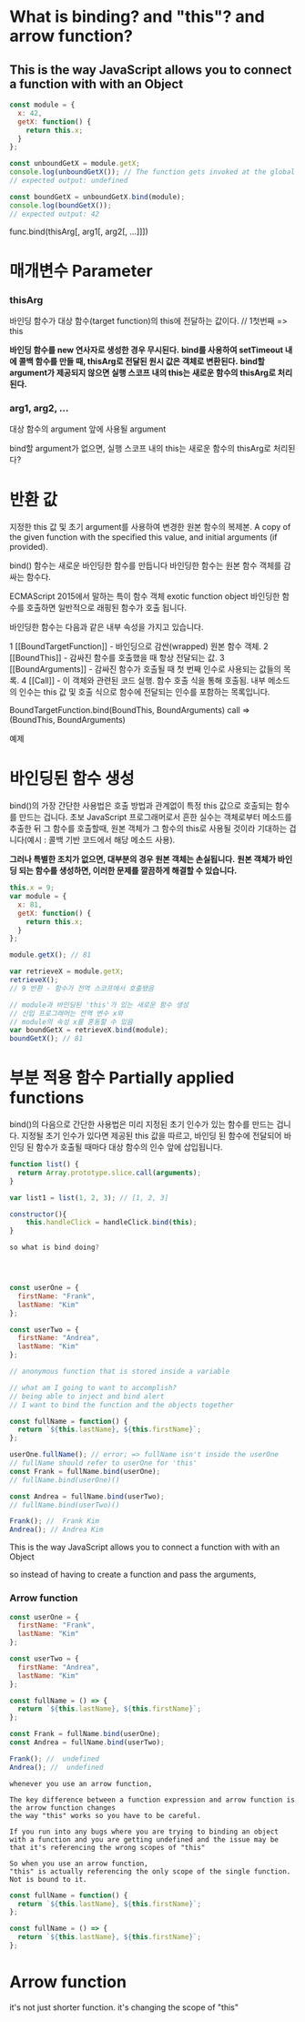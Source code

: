 # What is binding? and "this"? and arrow function?

## This is the way JavaScript allows you to connect a function with with an Object

```js
const module = {
  x: 42,
  getX: function() {
    return this.x;
  }
};

const unboundGetX = module.getX;
console.log(unboundGetX()); // The function gets invoked at the global scope
// expected output: undefined

const boundGetX = unboundGetX.bind(module);
console.log(boundGetX());
// expected output: 42
```

func.bind(thisArg[, arg1[, arg2[, ...]]])

# 매개변수 Parameter

### thisArg

바인딩 함수가 대상 함수(target function)의 this에 전달하는 값이다. // 1첫번째 => this

**바인딩 함수를 new 연사자로 생성한 경우 무시된다.**
**bind를 사용하여 setTimeout 내에 콜백 함수를 만들 때, thisArg로 전달된 원시 값은 객체로 변환된다.**
**bind할 argument가 제공되지 않으면 실행 스코프 내의 this는 새로운 함수의 thisArg로 처리된다.**

### arg1, arg2, ...

대상 함수의 argument 앞에 사용될 argument

bind할 argument가 없으면, 실행 스코프 내의 this는 새로운 함수의 thisArg로 처리된다?

# 반환 값

지정한 this 값 및 초기 argument를 사용하여 변경한 원본 함수의 복제본.
A copy of the given function with the specified this value, and initial arguments (if provided).

bind() 함수는 새로운 바인딩한 함수를 만듭니다
바인딩한 함수는 원본 함수 객체를 감싸는 함수다.

ECMAScript 2015에서 말하는 특이 함수 객체 exotic function object
바인딩한 함수를 호출하면 일반적으로 래핑된 함수가 호출 됩니다.

바인딩한 함수는 다음과 같은 내부 속성을 가지고 있습니다.

1 [[BoundTargetFunction]] - 바인딩으로 감싼(wrapped) 원본 함수 객체.
2 [[BoundThis]] - 감싸진 함수를 호출했을 때 항상 전달되는 값.
3 [[BoundArguments]] - 감싸진 함수가 호출될 때 첫 번째 인수로 사용되는 값들의 목록.
4 [[Call]] - 이 객체와 관련된 코드 실행. 함수 호출 식을 통해 호출됨. 내부 메소드의 인수는 this 값 및 호출 식으로 함수에 전달되는 인수를 포함하는 목록입니다.

BoundTargetFunction.bind(BoundThis, BoundArguments)
call => (BoundThis, BoundArguments)

예제

# 바인딩된 함수 생성

bind()의 가장 간단한 사용법은 호출 방법과 관계없이 특정 this 값으로 호출되는 함수를 만드는 겁니다.
초보 JavaScript 프로그래머로서 흔한 실수는 객체로부터 메소드를 추출한 뒤 그 함수를 호출할때,
원본 객체가 그 함수의 this로 사용될 것이라 기대하는 겁니다(예시 : 콜백 기반 코드에서 해당 메소드 사용).

**그러나 특별한 조치가 없으면, 대부분의 경우 원본 객체는 손실됩니다.**
**원본 객체가 바인딩 되는 함수를 생성하면, 이러한 문제를 깔끔하게 해결할 수 있습니다.**

```js
this.x = 9;
var module = {
  x: 81,
  getX: function() {
    return this.x;
  }
};

module.getX(); // 81

var retrieveX = module.getX;
retrieveX();
// 9 반환 - 함수가 전역 스코프에서 호출됐음

// module과 바인딩된 'this'가 있는 새로운 함수 생성
// 신입 프로그래머는 전역 변수 x와
// module의 속성 x를 혼동할 수 있음
var boundGetX = retrieveX.bind(module);
boundGetX(); // 81
```

# 부분 적용 함수 Partially applied functions

bind()의 다음으로 간단한 사용법은 미리 지정된 초기 인수가 있는 함수를 만드는 겁니다.
지정될 초기 인수가 있다면 제공된 this 값을 따르고,
바인딩 된 함수에 전달되어 바인딩 된 함수가 호출될 때마다 대상 함수의 인수 앞에 삽입됩니다.

```js
function list() {
  return Array.prototype.slice.call(arguments);
}

var list1 = list(1, 2, 3); // [1, 2, 3]
```

```js
constructor(){
    this.handleClick = handleClick.bind(this);
}

so what is bind doing?





```

```js
const userOne = {
  firstName: "Frank",
  lastName: "Kim"
};

const userTwo = {
  firstName: "Andrea",
  lastName: "Kim"
};

// anonymous function that is stored inside a variable

// what am I going to want to accomplish?
// being able to inject and bind alert
// I want to bind the function and the objects together

const fullName = function() {
  return `${this.lastName}, ${this.firstName}`;
};

userOne.fullName(); // error; => fullName isn't inside the userOne
// fullName should refer to userOne for 'this'
const Frank = fullName.bind(userOne);
// fullName.bind(userOne)()

const Andrea = fullName.bind(userTwo);
// fullName.bind(userTwo)()

Frank(); //  Frank Kim
Andrea(); // Andrea Kim
```

This is the way JavaScript allows you to connect a function with with an Object

so instead of having to create a function and pass the arguments,

### Arrow function

```js
const userOne = {
  firstName: "Frank",
  lastName: "Kim"
};

const userTwo = {
  firstName: "Andrea",
  lastName: "Kim"
};

const fullName = () => {
  return `${this.lastName}, ${this.firstName}`;
};

const Frank = fullName.bind(userOne);
const Andrea = fullName.bind(userTwo);

Frank(); //  undefined
Andrea(); //  undefined
```

```
whenever you use an arrow function,

The key difference between a function expression and arrow function is the arrow function changes
the way "this" works so you have to be careful.

If you run into any bugs where you are trying to binding an object with a function and you are getting undefined and the issue may be that it's referencing the wrong scopes of "this"

So when you use an arrow function,
"this" is actually referencing the only scope of the single function.
Not is bound to it.
```

```js
const fullName = function() {
  return `${this.lastName}, ${this.firstName}`;
};

const fullName = () => {
  return `${this.lastName}, ${this.firstName}`;
};
```

# Arrow function

it's not just shorter function.
it's changing the scope of "this"
